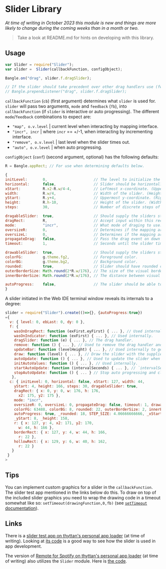 Slider Library
==============

*At time of writing in October 2023 this module is new and things are more likely to change during the coming weeks than in a month or two.*

> Take a look at README.md for hints on developing with this library.

Usage
-----

```js
var Slider = require("Slider");
var slider =  Slider(callbackFunction, configObject);

Bangle.on("drag", slider.f.dragSlider);

// If the slider should take precedent over other drag handlers use (fw2v18 and up):
// Bangle.prependListener("drag", slider.f.dragSlider);
```

`callbackFunction` (`cb`) (first argument) determines what `slider` is used for. `slider` will pass two arguments, `mode` and `feedback` (`fb`), into `callbackFunction` (if `slider` is interactive or auto progressing). The different `mode`/`feedback` combinations to expect are:
- `"map", o.v.level` | current level when interacting by mapping interface.
- `"incr", incr` | where `incr` == +/-1, when interacting by incrementing interface.
- `"remove", o.v.level` | last level when the slider times out.
- `"auto", o.v.level` | when auto progressing.

`configObject` (`conf`) (second argument, optional) has the following defaults:

```js
R = Bangle.appRect; // For use when determining defaults below.

{
initLevel:       0,                     // The level to initialize the slider with.
horizontal:      false,                 // Slider should be horizontal?
xStart:          R.x2-R.w/4-4,          // Leftmost x-coordinate. (Uppermost y-coordinate if horizontal)
width:           R.w/4,                 // Width of the slider. (Height if horizontal)
yStart:          R.y+4,                 // Uppermost y-coordinate. (Rightmost x-coordinate if horizontal)
height:          R.h-10,                // Height of the slider. (Width if horizontal)
steps:           30,                    // Number of discrete steps of the slider.

dragableSlider:  true,                  // Should supply the sliders standard interaction mechanisms?
dragRect:        R,                     // Accept input within this rectangle.
mode:            "incr",                // What mode of draging to use: "map", "incr" or "mapincr".
oversizeR:       0,                     // Determines if the mapping area should be extend outside the indicator (Right/Up).
oversizeL:       0,                     // Determines if the mapping area should be extend outside the indicator (Left/Down).
propagateDrag:   false,                 // Pass the drag event on down the handler chain?
timeout:         1,                     // Seconds until the slider times out.

drawableSlider:  true,                  // Should supply the sliders standard drawing mechanism?
colorFG:         g.theme.fg2,           // Foreground color.
colorBG:         g.theme.bg2,           // Background color.
rounded:         true,                  // Slider should have rounded corners?
outerBorderSize: Math.round(2*R.w/176), // The size of the visual border. Scaled in relation to Bangle.js 2 screen width/typical app rectangle widths.
innerBorderSize: Math.round(2*R.w/176), // The distance between visual border and the slider.

autoProgress:    false,                 // The slider should be able to progress automatically?
}
```

A slider initiated in the Web IDE terminal window reveals its internals to a degree:
```js
slider = require("Slider").create(()=>{}, {autoProgress:true})
={
  v: { level: 0, ebLast: 0, dy: 0 },
  f: {
    wasOnDragRect: function (exFirst,eyFirst) { ... }, // Used internally.
    wasOnIndicator: function (exFirst) { ... }, // Used internally.
    dragSlider: function (e) { ... }, // The drag handler.
    remove: function () { ... }, // Used to remove the drag handler and run the callback function.
    updateBar: function (levelHeight) { ... }, // Used internally to get the variable height rectangle for the indicator.
    draw: function (level) { ... }, // Draw the slider with the supplied level.
    autoUpdate: function () { ... }, // Used to update the slider when auto progressing.
    initAutoValues: function () { ... }, // Used internally.
    startAutoUpdate: function (intervalSeconds) { ... }, // `intervalSeconds` defaults to 1 second if it's not supplied when `startAutoUpdate` is called.
    stopAutoUpdate: function () { ... } // Stop auto progressing and clear some related values.
   },
  c: { initLevel: 0, horizontal: false, xStart: 127, width: 44,
    yStart: 4, height: 166, steps: 30, dragableSlider: true,
    dragRect: { x: 0, y: 0, w: 176, h: 176,
      x2: 175, y2: 175 },
    mode: "incr",
    oversizeR: 0, oversizeL: 0, propagateDrag: false, timeout: 1, drawableSlider: true,
    colorFG: 63488, colorBG: 8, rounded: 22, outerBorderSize: 2, innerBorderSize: 2,
    autoProgress: true, _rounded: 18, STEP_SIZE: 4.06666666666, _xStart: 131, _width: 36,
    _yStart: 8, _height: 158,
    r: { x: 127, y: 4, x2: 171, y2: 170,
      w: 44, h: 166 },
    borderRect: { x: 127, y: 4, w: 44, h: 166,
      r: 22 },
    hollowRect: { x: 129, y: 6, w: 40, h: 162,
      r: 22 }
   }
 }
> 
```
Tips
----

You can implement custom graphics for a slider in the `callbackFunction`. The slider test app mentioned in the links below do this. To draw on top of the included slider graphics you need to wrap the drawing code in a timeout somewhat like so: `setTimeout(drawingFunction,0,fb)` (see [`setTimeout` documentation](https://www.espruino.com/Reference#l__global_setTimeout)).

Links
-----

There is a [slider test app on thyttan's personal app loader](https://thyttan.github.io/BangleApps/?q=slidertest) (at time of writing). Looking at [its code](https://github.com/thyttan/BangleApps/blob/ui-slider-lib/apps/slidertest/app.js) is a good way to see how the slider is used in app development.

The version of [Remote for Spotify on thyttan's personal app loader](https://thyttan.github.io/BangleApps/?q=spotrem) (at time of writing) also utilizes the `Slider` module. Here is [the code](https://github.com/thyttan/BangleApps/blob/ui-slider-lib/apps/spotrem/app.js).
